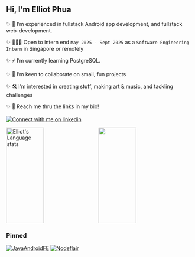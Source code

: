 
 ## Hi, I’m Elliot Phua  

 ✨  🎨 I’m experienced in fullstack Android app development, and fullstack web-development. 
   
 ✨ 👨🏻‍💻 Open to intern end `May 2025 - Sept 2025` as a `Software Engineering Intern` in Singapore or remotely  
   
 ✨  ⚡ I’m currently learning PostgreSQL.
   
 ✨  🐾 I’m keen to collaborate on small, fun projects
 
 ✨  🛠️ I’m interested in creating stuff, making art & music, and tackling challenges  
   
 ✨ 📱 Reach me thru the links in my bio!\
 \
 <a href="https://www.linkedin.com/in/elliotphua"><img src="https://img.shields.io/badge/LinkedIn-3572A5?style=for-the-badge&logo=linkedin&logoColor=white#gh-light-mode-only" alt="Connect with me on linkedin" ></a>
 <br/>
 <div style="display:flex;flex:row;height:259;">
 <img style="height:inherit;" width="45%" src="https://github-readme-stats-git-masterrstaa-rickstaa.vercel.app/api/top-langs/?username=ElliotMonde&layout=compact&langs_count=8&role=owner,collaborator&theme=synthwave" alt="Elliot's Language stats"/>&nbsp;&nbsp;&nbsp;&nbsp;&nbsp;&nbsp;<img style="height:inherit;" width="45%" align="left" src="https://github-readme-stats.vercel.app/api?username=ElliotMonde&count_private=true&show_icons=true&hide_rank=true&theme=synthwave&include_all_commits=true&include_all_commits=true" />

 </div>
   

<h3>Pinned</h3>

<a target="_blank" href="https://github.com/ElliotMonde/JavaAndroidFE">![JavaAndroidFE](https://github-readme-stats.vercel.app/api/pin/?username=ElliotMonde&repo=JavaAndroidFE&theme=tokyonight)</a>&nbsp;<a target="_blank" href="https://github.com/ElliotMonde/Nodeflair_assessment">![Nodeflair](https://github-readme-stats.vercel.app/api/pin/?username=ElliotMonde&repo=Nodeflair_assessment&theme=tokyonight)</a>

<!---
ElliotMonde/ElliotMonde is a ✨ special ✨ repository because its `README.md` (this file) appears on your GitHub profile.
You can click the Preview link to take a look at your changes.
--->
